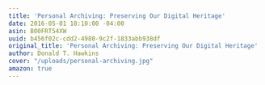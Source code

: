```yaml
---
title: 'Personal Archiving: Preserving Our Digital Heritage'
date: 2016-05-01 18:10:00 -04:00
asin: B00FRT54XW
uuid: b456f02c-cdd2-4980-9c2f-1833abb938df
original_title: 'Personal Archiving: Preserving Our Digital Heritage'
author: Donald T. Hawkins
cover: "/uploads/personal-archiving.jpg"
amazon: true
---
```


